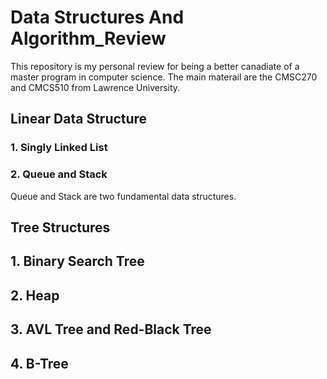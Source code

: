 # Data Structures And Algorithm_Review
This repository is my personal review for being a better canadiate of a master program in computer science. The main materail are the CMSC270 and CMCS510 from Lawrence University.

## Linear Data Structure

### 1. Singly Linked List

### 2. Queue and Stack

Queue and Stack are two fundamental data structures. 

## Tree Structures

## 1. Binary Search Tree

## 2. Heap

## 3. AVL Tree and Red-Black Tree

## 4. B-Tree

